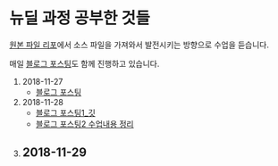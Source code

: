 # 뉴딜 과정 공부한 것들

[원본 파일 리포](https://github.com/eomcs/eomcs-java-project)에서 소스 파일을 가져와서 발전시키는 방향으로 수업을 듣습니다.

매일 [블로그 포스팅](https://eunajjing.github.io/categories/%EA%B0%9C%EB%B0%9C%EA%B3%B5%EB%B6%80/%EB%89%B4%EB%94%9C%EA%B3%BC%EC%A0%95/)도 함께 진행하고 있습니다.

1. 2018-11-27
   - [블로그 포스팅](https://eunajjing.github.io/2018/11/27/181127/)
2. 2018-11-28
   - [블로그 포스팅1_깃](https://eunajjing.github.io/2018/11/28/2018-11-28/)
   - [블로그 포스팅2 수업내용 정리](https://eunajjing.github.io/2018/11/28/2018-11-28/)
3. 2018-11-29
   - 

